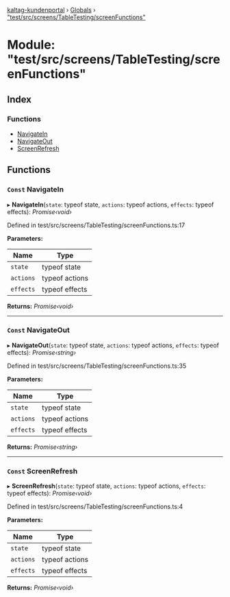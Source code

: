 [kaltag-kundenportal](../README.md) › [Globals](../globals.md) › ["test/src/screens/TableTesting/screenFunctions"](_test_src_screens_tabletesting_screenfunctions_.md)

# Module: "test/src/screens/TableTesting/screenFunctions"

## Index

### Functions

* [NavigateIn](_test_src_screens_tabletesting_screenfunctions_.md#const-navigatein)
* [NavigateOut](_test_src_screens_tabletesting_screenfunctions_.md#const-navigateout)
* [ScreenRefresh](_test_src_screens_tabletesting_screenfunctions_.md#const-screenrefresh)

## Functions

### `Const` NavigateIn

▸ **NavigateIn**(`state`: typeof state, `actions`: typeof actions, `effects`: typeof effects): *Promise‹void›*

Defined in test/src/screens/TableTesting/screenFunctions.ts:17

**Parameters:**

Name | Type |
------ | ------ |
`state` | typeof state |
`actions` | typeof actions |
`effects` | typeof effects |

**Returns:** *Promise‹void›*

___

### `Const` NavigateOut

▸ **NavigateOut**(`state`: typeof state, `actions`: typeof actions, `effects`: typeof effects): *Promise‹string›*

Defined in test/src/screens/TableTesting/screenFunctions.ts:35

**Parameters:**

Name | Type |
------ | ------ |
`state` | typeof state |
`actions` | typeof actions |
`effects` | typeof effects |

**Returns:** *Promise‹string›*

___

### `Const` ScreenRefresh

▸ **ScreenRefresh**(`state`: typeof state, `actions`: typeof actions, `effects`: typeof effects): *Promise‹void›*

Defined in test/src/screens/TableTesting/screenFunctions.ts:4

**Parameters:**

Name | Type |
------ | ------ |
`state` | typeof state |
`actions` | typeof actions |
`effects` | typeof effects |

**Returns:** *Promise‹void›*
